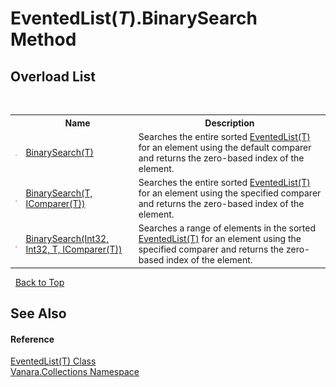 # EventedList(*T*).BinarySearch Method 
 


## Overload List
&nbsp;<table><tr><th></th><th>Name</th><th>Description</th></tr><tr><td>![Public method](media/pubmethod.gif "Public method")</td><td><a href="ae167fea-d006-f613-ee7e-03d2e15406af">BinarySearch(T)</a></td><td>
Searches the entire sorted <a href="76b2d53b-475e-39f2-60e1-b6b89876e9a2">EventedList(T)</a> for an element using the default comparer and returns the zero-based index of the element.</td></tr><tr><td>![Public method](media/pubmethod.gif "Public method")</td><td><a href="8d397469-2660-cacd-1576-71d976ac3982">BinarySearch(T, IComparer(T))</a></td><td>
Searches the entire sorted <a href="76b2d53b-475e-39f2-60e1-b6b89876e9a2">EventedList(T)</a> for an element using the specified comparer and returns the zero-based index of the element.</td></tr><tr><td>![Public method](media/pubmethod.gif "Public method")</td><td><a href="0dd953f0-c7fc-d0da-70d0-9c1e86272a0d">BinarySearch(Int32, Int32, T, IComparer(T))</a></td><td>
Searches a range of elements in the sorted <a href="76b2d53b-475e-39f2-60e1-b6b89876e9a2">EventedList(T)</a> for an element using the specified comparer and returns the zero-based index of the element.</td></tr></table>&nbsp;
<a href="#eventedlist(*t*).binarysearch-method">Back to Top</a>

## See Also


#### Reference
<a href="76b2d53b-475e-39f2-60e1-b6b89876e9a2">EventedList(T) Class</a><br /><a href="062563b8-e616-d697-89ef-6de2b291d4a0">Vanara.Collections Namespace</a><br />
